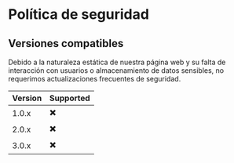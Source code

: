 
# Política de seguridad

## Versiones compatibles

Debido a la naturaleza estática de nuestra página web y su falta de interacción con usuarios o almacenamiento de datos sensibles,
no requerimos actualizaciones frecuentes de seguridad.

| Version | Supported |
| ------- | --------- |
| 1.0.x   | ✖️         |
| 2.0.x   | ✖️         |
| 3.0.x   | ✖️         |
